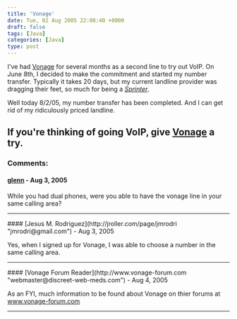```yaml
---
title: 'Vonage'
date: Tue, 02 Aug 2005 22:08:40 +0000
draft: false
tags: [Java]
categories: [Java]
type: post
---
```


I've had [Vonage](http://www.vonage.com) for several months as a second line to try out VoIP. On June 8th, I decided to make the commitment and started my number transfer. Typically it takes 20 days, but my current landline provider was dragging their feet, so much for being a _[Sprinter](http://www.sprint.com)_.

Well today 8/2/05, my number transfer has been completed. And I can get rid of my ridiculously priced landline.

If you're thinking of going VoIP, give [Vonage](https://subscribe.vonage.com/vonage-subscribe/index.htm) a try.
---
### Comments:
#### [glenn](http://haikudojo.com "gfranxman@gmail.com") - <time datetime="2005-08-03 01:49:31">Aug 3, 2005</time>

While you had dual phones, were you able to have the vonage line in your same calling area?
<hr />
#### [Jesus M. Rodriguez](http://jroller.com/page/jmrodri "jmrodri@gmail.com") - <time datetime="2005-08-03 09:42:03">Aug 3, 2005</time>

Yes, when I signed up for Vonage, I was able to choose a number in the same calling area.
<hr />
#### [Vonage Forum Reader](http://www.vonage-forum.com "webmaster@discreet-web-meds.com") - <time datetime="2005-08-18 16:04:34">Aug 4, 2005</time>

As an FYI, much information to be found about Vonage on thier forums at www.vonage-forum.com
<hr />
